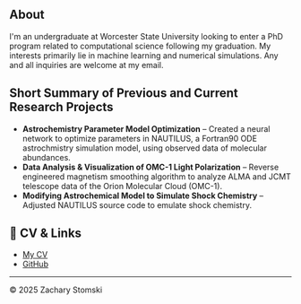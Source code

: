 ## About

I'm an undergraduate at Worcester State University looking to enter a PhD program related to computational science following my graduation. My interests primarily lie in machine learning and numerical simulations. Any and all inquiries are welcome at my email.

## Short Summary of Previous and Current Research Projects
- **Astrochemistry Parameter Model Optimization** – Created a neural network to optimize parameters in NAUTILUS, a Fortran90 ODE astrochmistry simulation model, using observed data of molecular abundances.
- **Data Analysis & Visualization of OMC-1 Light Polarization** – Reverse engineered magnetism smoothing algorithm to analyze ALMA and JCMT telescope data of the Orion Molecular Cloud (OMC-1).
- **Modifying Astrochemical Model to Simulate Shock Chemistry** – Adjusted NAUTILUS source code to emulate shock chemistry.

## 📄 CV & Links
- [My CV](#)  
- [GitHub](https://github.com/WojtekTheBear0)  

---

© 2025 Zachary Stomski
